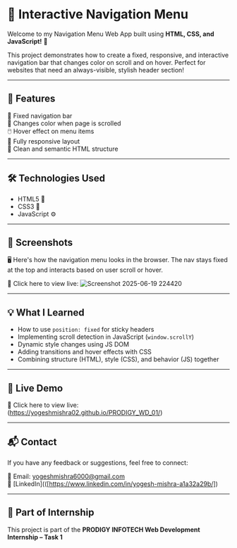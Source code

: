 # 🧭 Interactive Navigation Menu

Welcome to my Navigation Menu Web App built using **HTML, CSS, and JavaScript!** 🎉

This project demonstrates how to create a fixed, responsive, and interactive navigation bar that changes color on scroll and on hover. Perfect for websites that need an always-visible, stylish header section!

---

## 🚀 Features

🎯 Fixed navigation bar  
🎨 Changes color when page is scrolled  
🖱️ Hover effect on menu items  
📱 Fully responsive layout  
📄 Clean and semantic HTML structure

---

## 🛠️ Technologies Used

- HTML5 📄  
- CSS3 🎨  
- JavaScript ⚙️

---

## 📸 Screenshots

🖥️ Here's how the navigation menu looks in the browser. The nav stays fixed at the top and interacts based on user scroll or hover.

🔗 Click here to view live: ![Screenshot 2025-06-19 224420](https://github.com/user-attachments/assets/04000681-08c3-48fb-9ad7-f5ce6931a862)


---

## 💡 What I Learned

- How to use `position: fixed` for sticky headers  
- Implementing scroll detection in JavaScript (`window.scrollY`)  
- Dynamic style changes using JS DOM  
- Adding transitions and hover effects with CSS  
- Combining structure (HTML), style (CSS), and behavior (JS) together

---


## 📲 Live Demo

🔗 Click here to view live: (https://yogeshmishra02.github.io/PRODIGY_WD_01/)

---

## 📬 Contact

If you have any feedback or suggestions, feel free to connect:

📧 Email: yogeshmishra6000@gmail.com  
💼 [LinkedIn](([https://www.linkedin.com/in/yogesh-mishra-a1a32a29b/])

---

## 📁 Part of Internship

This project is part of the **PRODIGY INFOTECH Web Development Internship – Task 1**
